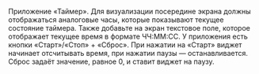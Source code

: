 Приложение «Таймер».
Для визуализации посередине экрана должны отображаться аналоговые часы, которые показывают текущее состояние таймера.
Также добавьте на экран текстовое поле, которое отображает текущее время в формате ЧЧ:ММ:CC.
У приложения есть кнопки «Старт»/«Стоп» + «Сброс».
При нажатии на «Старт» виджет начинает отсчитывать время, при нажатии паузы ― останавливается.
Сброс задаёт значение, равное 0, и ставит виджет на паузу.

